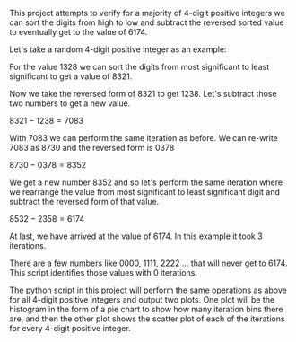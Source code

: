 This project attempts to verify for a majority of 4-digit positive integers we can sort the digits from high to low and subtract the reversed sorted value to eventually get to the value of 6174.

Let's take a random 4-digit positive integer as an example:

For the value 1328 we can sort the digits from most significant to least significant to get a value of 8321.

Now we take the reversed form of 8321 to get 1238.  Let's subtract those two numbers to get a new value.

$8321 - 1238 = 7083$

With 7083 we can perform the same iteration as before.  We can re-write 7083 as 8730 and the reversed form is 0378

$8730 - 0378 = 8352$

We get a new number 8352 and so let's perform the same iteration where we rearrange the value from most significant to least significant digit and subtract the reversed form of that value.

$8532 - 2358 = 6174$

At last, we have arrived at the value of 6174.  In this example it took 3 iterations.

There are a few numbers like 0000, 1111, 2222 ... that will never get to 6174.  This script identifies those values with 0 iterations.

The python script in this project will perform the same operations as above for all 4-digit positive integers and output two plots.  One plot will be the histogram in the form of a pie chart to show how many iteration bins there are, and then the other plot shows the scatter plot of each of the iterations for every 4-digit positive integer.